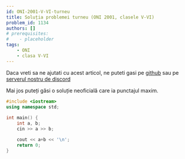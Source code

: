 ```yaml
---
id: ONI-2001-V-VI-turneu
title: Soluția problemei turneu (ONI 2001, clasele V-VI)
problem_id: 1134
authors: []
# prerequisites:
#    - placeholder
tags:
    - ONI
    - clasa V-VI
---
```


Daca vreti sa ne ajutati cu acest articol, ne puteti gasi pe [github](https://github.com/roalgo-discord/arhiva-educationala) sau pe [serverul nostru de discord](https://discord.gg/vdDRSmg3fC)

Mai jos puteți găsi o soluție neoficială care ia punctajul maxim.

```cpp
#include <iostream>
using namespace std;
 
int main() {
    int a, b;
    cin >> a >> b;

    cout << a+b << '\n';
    return 0;
}
```
